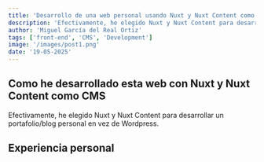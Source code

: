 ```yaml
---
title: 'Desarrollo de una web personal usando Nuxt y Nuxt Content como CMS'
description: 'Efectivamente, he elegido Nuxt y Nuxt Content para desarrollar un portafolio/blog personal en vez de Wordpress.'
author: 'Miguel García del Real Ortiz'
tags: ['front-end', 'CMS', 'Development']
image: '/images/post1.png'
date: '19-05-2025'
---
```


## Como he desarrollado esta web con Nuxt y Nuxt Content como CMS
Efectivamente, he elegido Nuxt y Nuxt Content para desarrollar un portafolio/blog personal en vez de Wordpress.

## Experiencia personal